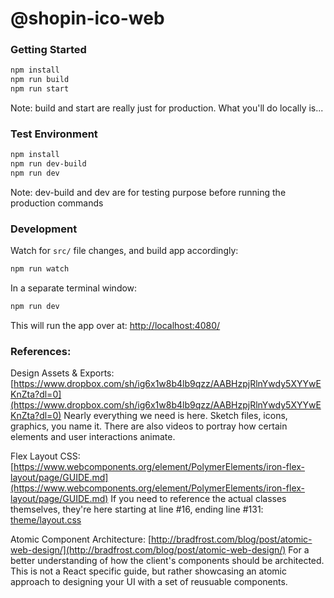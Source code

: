 # @shopin-ico-web

### Getting Started

```sh
npm install
npm run build
npm run start
```
Note: build and start are really just for production. What you'll do locally is...

### Test Environment

```sh
npm install
npm run dev-build
npm run dev
```
Note: dev-build and dev are for testing purpose before running the production commands

### Development
Watch for `src/` file changes, and build app accordingly: 
```sh
npm run watch
```

In a separate terminal window:
```sh
npm run dev
```

This will run the app over at: [http://localhost:4080/](http://localhost:4080/)

### References:
Design Assets & Exports: [https://www.dropbox.com/sh/ig6x1w8b4lb9qzz/AABHzpjRlnYwdy5XYYwEKnZta?dl=0](https://www.dropbox.com/sh/ig6x1w8b4lb9qzz/AABHzpjRlnYwdy5XYYwEKnZta?dl=0)
Nearly everything we need is here. Sketch files, icons, graphics, you name it. There are also videos to portray how certain elements and user interactions animate.

Flex Layout CSS: [https://www.webcomponents.org/element/PolymerElements/iron-flex-layout/page/GUIDE.md](https://www.webcomponents.org/element/PolymerElements/iron-flex-layout/page/GUIDE.md)
If you need to reference the actual classes themselves, they're here starting at line #16, ending line #131: [theme/layout.css](https://github.com/PASSOSYNC/ico/blob/develop/src/client/theme/layout.css#L16)

Atomic Component Architecture: [http://bradfrost.com/blog/post/atomic-web-design/](http://bradfrost.com/blog/post/atomic-web-design/)
For a better understanding of how the client's components should be architected. This is not a React specific guide, but rather showcasing an atomic approach to designing your UI with a set of reusuable components.
